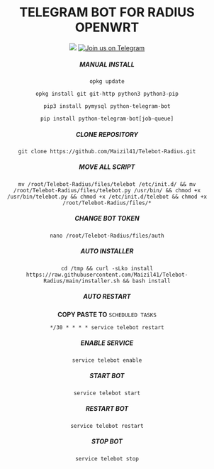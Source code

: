 <h1 align="center">
  TELEGRAM BOT FOR RADIUS OPENWRT 
</h1>

<div align="center">
 <a><img src="https://img.shields.io/badge/Version-2.1-blue"></a>
 <a target="_blank" href="https://t.me/mutiara_wrt"><img src="https://img.shields.io/badge/Telegram-Join%20Us-blue?logo=telegram" alt="Join us on Telegram"></a>

##### MANUAL INSTALL
```
opkg update
```
```
opkg install git git-http python3 python3-pip
```
```
pip3 install pymysql python-telegram-bot
```
```
pip install python-telegram-bot[job-queue]
```

##### CLONE REPOSITORY
```
git clone https://github.com/Maizil41/Telebot-Radius.git
```
##### MOVE ALL SCRIPT
```
mv /root/Telebot-Radius/files/telebot /etc/init.d/ && mv /root/Telebot-Radius/files/telebot.py /usr/bin/ && chmod +x /usr/bin/telebot.py && chmod +x /etc/init.d/telebot && chmod +x /root/Telebot-Radius/files/*
```
##### CHANGE BOT TOKEN
```
nano /root/Telebot-Radius/files/auth
```

##### AUTO INSTALLER

```
cd /tmp && curl -sLko install https://raw.githubusercontent.com/Maizil41/Telebot-Radius/main/installer.sh && bash install
```

##### AUTO RESTART
**COPY PASTE TO** `SCHEDULED TASKS`
```
*/30 * * * * service telebot restart
```

##### ENABLE SERVICE 

```
service telebot enable
```

##### START BOT 

```
service telebot start
```

##### RESTART BOT 

```
service telebot restart
```

##### STOP BOT 

```
service telebot stop
```
